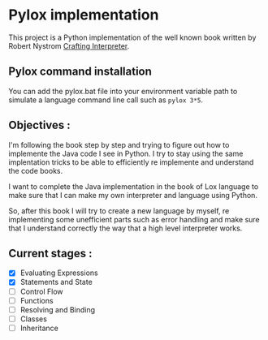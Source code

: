 # Pylox implementation
This project is a Python implementation of the well known book written by Robert Nystrom [Crafting Interpreter](https://craftinginterpreters.com/).

## Pylox command installation
You can add the pylox.bat file into your environment variable path to simulate a language command line call such as ``pylox 3*5``.

## Objectives :
I'm following the book step by step and trying to figure out how to implemente the Java code I see in Python.
I try to stay using the same implentation tricks to be able to efficiently re implemente and understand the code books.

I want to complete the Java implementation in the book of Lox language to make sure that I can make my own interpreter and language using Python.

So, after this book I will try to create a new language by myself, re implementing some unefficient parts such as error handling
and make sure that I understand correctly the way that a high level interpreter works.

## Current stages :
- [x] Evaluating Expressions
- [x] Statements and State
- [ ] Control Flow
- [ ] Functions
- [ ] Resolving and Binding
- [ ] Classes
- [ ] Inheritance
